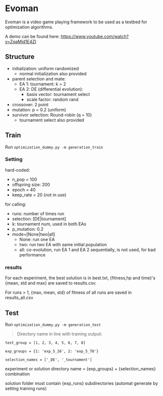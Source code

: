 # Evoman

Evoman is a video game playing framework to be used as a testbed for optimization algorithms.

A demo can be found here:  https://www.youtube.com/watch?v=ZqaMjd1E4ZI

## Structure
* initialization: uniform randomized 
  * normal initialization also provided
* parent selection and mate: 
  * EA 1: tournament: k = 2
  * EA 2: DE (differential evolution):
    * basis vector: tournament select
    * scale factor: random rand
* crossover: 2 point
* mutation: p = 0.2 (uniform)
* survivor selection: Round-robin (q = 10)
  * tournament select also provided

## Train
Run `optimization_dummy.py -m generation_train`
### Setting
hard-coded:
* n_pop = 100
* offspring size: 200
* epoch = 40
* keep_rate = 20 (not in use)

for calling:
* runs: number of times run
* selection: [DE|tournament]
* k: tournament num, used in both EAs
* p_mutation: 0.2
* mode=[None|two|all]
  * None: run one EA
  * two: run two EA with same initial population
  * all: co-evolution, run EA 1 and EA 2 sequentially, is not used, for bad performance
### results
For each experiment, the best solution is in best.txt, {fitness,hp and time}'s {mean, std and max} are saved to results.csv.

For runs > 1, {max, mean, std} of fitness of all runs are saved in results_all.csv

## Test
Run `optimization_dummy.py -m generation_test`

>Directory name in line with training output:

`test_group = [1, 2, 3, 4, 5, 6, 7, 8]`

`exp_groups = {1: 'exp_5_26', 2: 'exp_5_78'}`

`selection_names = ['_DE', '_tournament']`

experiment or solution directory name = {exp_groups} + {selection_names} combination

solution folder must contain {exp_runs} subdirectories (automat generate by setting training runs)
